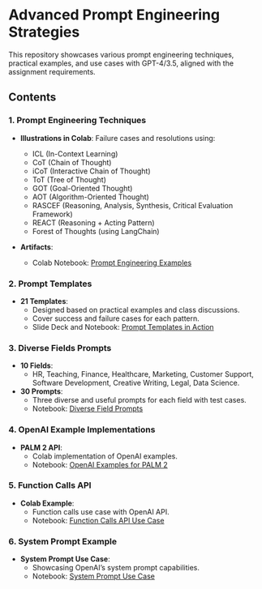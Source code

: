 # Advanced Prompt Engineering Strategies

This repository showcases various prompt engineering techniques, practical examples, and use cases with GPT-4/3.5, aligned with the assignment requirements.



## Contents

### 1. Prompt Engineering Techniques
- **Illustrations in Colab**: Failure cases and resolutions using:
  - ICL (In-Context Learning)
  - CoT (Chain of Thought)
  - iCoT (Interactive Chain of Thought)
  - ToT (Tree of Thought)
  - GOT (Goal-Oriented Thought)
  - AOT (Algorithm-Oriented Thought)
  - RASCEF (Reasoning, Analysis, Synthesis, Critical Evaluation Framework)
  - REACT (Reasoning + Acting Pattern)
  - Forest of Thoughts (using LangChain)

- **Artifacts**:
  - Colab Notebook: [Prompt Engineering Examples](#)



### 2. Prompt Templates
- **21 Templates**:
  - Designed based on practical examples and class discussions.
  - Cover success and failure cases for each pattern.
  - Slide Deck and Notebook: [Prompt Templates in Action](#)



### 3. Diverse Fields Prompts
- **10 Fields**:
  - HR, Teaching, Finance, Healthcare, Marketing, Customer Support, Software Development, Creative Writing, Legal, Data Science.
- **30 Prompts**:
  - Three diverse and useful prompts for each field with test cases.
  - Notebook: [Diverse Field Prompts](#)



### 4. OpenAI Example Implementations
- **PALM 2 API**:
  - Colab implementation of OpenAI examples.
  - Notebook: [OpenAI Examples for PALM 2](#)



### 5. Function Calls API
- **Colab Example**:
  - Function calls use case with OpenAI API.
  - Notebook: [Function Calls API Use Case](#)



### 6. System Prompt Example
- **System Prompt Use Case**:
  - Showcasing OpenAI’s system prompt capabilities.
  - Notebook: [System Prompt Use Case](#)


